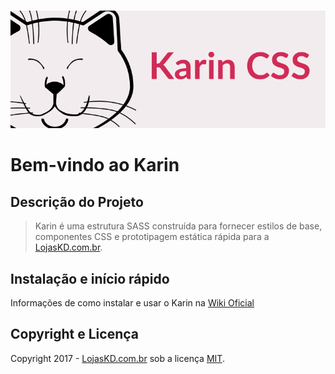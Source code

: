   <img src="/karin-css.png" />
# Bem-vindo ao Karin

## Descrição do Projeto

> Karin é uma estrutura SASS construída para fornecer estilos de base, componentes CSS
> e prototipagem estática rápida para a [LojasKD.com.br](https://www.lojaskd.com.br/).

## Instalação e início rápido

Informações de como instalar e usar o Karin na [Wiki Oficial](https://github.com/LojasKD/karin-css/wiki)

## Copyright e Licença

Copyright 2017 - [LojasKD.com.br](https://www.lojaskd.com.br/) sob a licença [MIT](/LICENSE).
